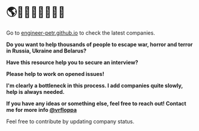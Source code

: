 # 🌎🚜🇷🇺🇧🇾🇺🇦
Go to [engineer-petr.github.io](https://engineer-petr.github.io/) to check the latest companies.

**Do you want to help thousands of people to escape war, horror and terror in Russia, Ukraine and Belarus?**

**Have this resource help you to secure an interview?**

**Please help to work on opened issues!**

**I'm clearly a bottleneck in this process. I add companies quite slowly, help is always needed.**

**If you have any ideas or something else, feel free to reach out! Contact me for more info [@vrfloppa](https://t.me/vrfloppa)**

Feel free to contribute by updating company status.
